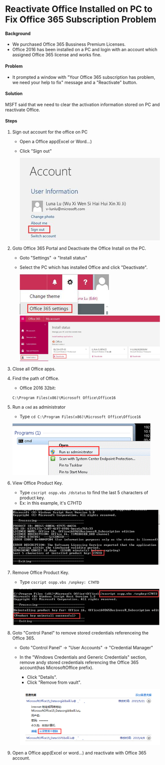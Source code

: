# Reactivate Office Installed on PC to Fix Office 365 Subscription Problem

#### Background
* We purchased Office 365 Bussiness Premium Licenses.
* Office 2016 has been installed on a PC and login with an account which assigned Office 365 license and works fine.

#### Problem
* It prompted a window with "Your Office 365 subscription has problem, we need your help to fix" message and a "Reactivate" button.

#### Solution

MSFT said that we need to clear the activation information stored on PC and reactivate Office.

#### Steps
1. Sign out account for the office on PC
    * Open a Office app(Excel or Word...)
    * Click "Sign out"

        ![](images/01.jpg)

2. Goto Office 365 Portal and Deactivate the Office Install on the PC.
    * Goto "Settings" -> "Install status"
    * Select the PC which has installed Office and click "Deactivate".

        ![](images/02.jpg)
        ![](images/03.jpg)

3. Close all Office apps.

4. Find the path of Office.

    * Office 2016 32bit:

    `C:\Program Files(x86)\Microsoft Office\Office16`

5. Run a `cmd` as administrator
    * Type `cd C:\Program Files(x86)\Microsoft Office\Office16`

    ![](images/04.jpg)

6. View Office Product Key.
    * Type `cscript ospp.vbs /dstatus` to find the last 5 characters of product key.
    * Ex: in this example, it's C7HTD

    ![](images/05.jpg)

7. Remove Office Product Key.
    * Type `cscript ospp.vbs /unpkey: C7HTD`

    ![](images/06.jpg)

8. Goto "Control Panel" to remove stored credentials referenceing the Office 365.
    * Goto "Control Panel" -> "User Accounts" -> "Credential Manager"
    * In the "Windows Credentials and Generic Credentials" section, remove andy stored credentials referencing the Office 365 account(has MicrosoftOffice prefix).
        * Click "Details".
        * Click "Remove from vault".

        ![](images/07.jpg)

 9. Open a Office app(Excel or word...) and reactivate with Office 365 account.

